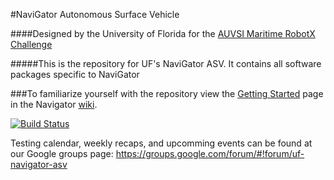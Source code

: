 #NaviGator Autonomous Surface Vehicle

####Designed by the University of Florida for the [AUVSI Maritime RobotX Challenge](http://www.robotx.org)

#####This is the repository for UF's NaviGator ASV. It contains all software packages specific to NaviGator

###To familiarize yourself with the repository view the [Getting Started](https://github.com/uf-mil/RobotX/wiki/Getting-started) page in the Navigator [wiki](https://github.com/uf-mil/RobotX/wiki).

[![Build Status](https://semaphoreci.com/api/v1/uf-mil/navigator-2/branches/pull-request-30/badge.svg)](https://semaphoreci.com/uf-mil/navigator-2)

Testing calendar, weekly recaps, and upcomming events can be found at our Google groups page:
https://groups.google.com/forum/#!forum/uf-navigator-asv
